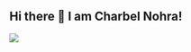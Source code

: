 ## Hi there 👋 I am Charbel Nohra!
![](https://komarev.com/ghpvc/?username=your_username&color=give_your_color)
